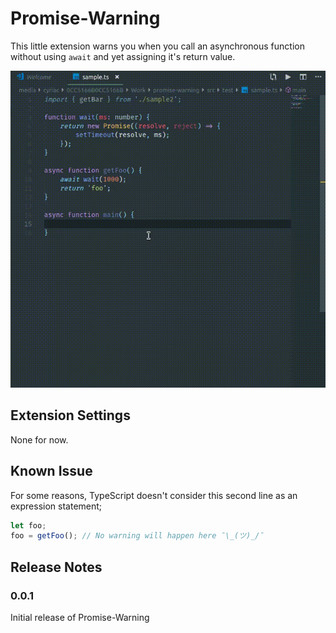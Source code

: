 # Promise-Warning

This little extension warns you when you call an asynchronous function without using `await` and yet assigning it's return value.

![Alt Text](./PromiseWarning.gif)

## Extension Settings

None for now.

## Known Issue

For some reasons, TypeScript doesn't consider this second line as an expression statement;
```ts
let foo;
foo = getFoo(); // No warning will happen here ¯\_(ツ)_/¯
```

## Release Notes

### 0.0.1

Initial release of Promise-Warning
